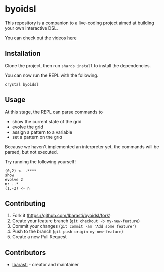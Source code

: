 # byoidsl

This repository is a companion to a live-coding project aimed at building your own interactive DSL.

You can check out the videos [here](https://www.youtube.com/playlist?list=PLfpFq_WLOW__7nB9z2CFUWZhzRM3oSBGM)

## Installation

Clone the project, then run `shards install` to install the dependencies.

You can now run the REPL with the following.
```
crystal byoidsl
```

## Usage

At this stage, the REPL can parse commands to
* show the current state of the grid
* evolve the grid
* assign a pattern to a variable
* set a pattern on the grid

Because we haven't implemented an interpreter yet, the commands will be parsed, but not executed.

Try running the following yourself!

```
(0,2) <- .****
show
evolve 2
n: ..*
(1,-2) <- n
```

## Contributing

1. Fork it (<https://github.com/lbarasti/byoidsl/fork>)
2. Create your feature branch (`git checkout -b my-new-feature`)
3. Commit your changes (`git commit -am 'Add some feature'`)
4. Push to the branch (`git push origin my-new-feature`)
5. Create a new Pull Request

## Contributors

- [lbarasti](https://github.com/lbarasti) - creator and maintainer
